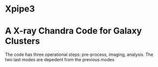 # Xpipe3
# A X-ray Chandra Code for Galaxy Clusters

The code has three operational steps: pre-process, imaging, analysis. The two last modes are depedent from the previous modes
